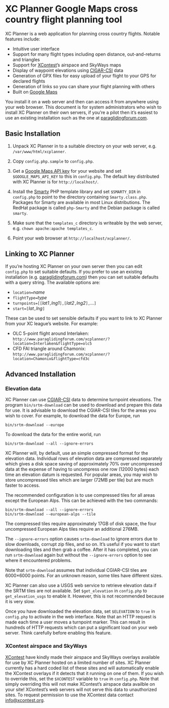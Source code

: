 XC Planner Google Maps cross country flight planning tool
=========================================================

XC Planner is a web application for planning cross country flights.  Notable features include:

* Intuitive user interface
* Support for many flight types including open distance, out-and-returns and triangles
* Support for [XContest](http://www.xcontest.org/)&rsquo;s airspace and SkyWays maps
* Display of waypoint elevations using [CIGAR-CSI](http://srtm.csi.cgiar.org/) data
* Generation of GPX files for easy upload of your flight to your GPS for declared flights
* Generation of links so you can share your flight planning with others
* Built on [Google Maps](http://maps.google.com)

You install it on a web server and then can access it from anywhere using your web browser.  This document is for system administrators who wish to install XC Planner on their own servers, if you&rsquo;re a pilot then it&rsquo;s easiest to use an existing installation such as the one at [paraglidingforum.com](http://www.paraglidingforum.com/xcplanner/).


Basic Installation
------------------

1. Unpack XC Planner in to a suitable directory on your web server, e.g. `/var/www/html/xcplanner`.

2. Copy `config.php.sample` to `config.php`.

3. Get a [Google Maps API key](http://code.google.com/apis/maps/signup.html) for your website and set `$GOOGLE_MAPS_API_KEY` to this in `config.php`.  The default key distributed with XC Planner is for `http://localhost/`.

4. Install the [Smarty](http://www.smarty.net/) PHP template library and set `$SMARTY_DIR` in `config.php` to point to the directory containing `Smarty.class.php`.  Packages for Smarty are available in most Linux distributions. The RedHat package is called `php-Smarty` and the Debian package is called `smarty`.

5. Make sure that the `templates_c` directory is writeable by the web server, e.g. `chown apache:apache templates_c`.

6. Point your web browser at `http://localhost/xcplanner/`.


Linking to XC Planner
---------------------

If you&rsquo;re hosting XC Planner on your own server then you can edit `config.php` to set suitable defaults.  If you prefer to use an existing installation (e.g. [paraglidingforum.com](http://www.paraglidingforum.com/xcplanner/)) then you can set suitable defaults with a query string.  The available options are:

* `location=`_name_
* `flightType=`_type_
* `turnpoints=[[`_lat1_`,`_lng1_`],[`_lat2_`,`_lng2_`],`...`]`
* `start=[`_lat_`,`_lng_`]`

These can be used to set sensible defaults if you want to link to XC Planner from your XC league&rsquo;s website.  For example:

* OLC 5-point flight around Interlaken: `http://www.paraglidingforum.com/xcplanner/?location=Interlaken&flightType=olc5`
* CFD FAI triangle around Chamonix: `http://www.paraglidingforum.com/xcplanner/?location=Chamonix&flightType=cfd3c`


Advanced Installation
---------------------

### Elevation data ###

XC Planner can use [CGIAR-CSI](http://srtm.csi.cgiar.org/) data to determine turnpoint elevations.  The program `bin/srtm-download` can be used to download and prepare this data for use.  It is advisable to download the CGIAR-CSI tiles for the areas you wish to cover. For example, to download the data for Europe, run

	bin/srtm-download --europe

To download the data for the entire world, run

	bin/srtm-download --all --ignore-errors

XC Planner will, by default, use an simple compressed format for the elevation data.  Individual rows of elevation data are compressed separately which gives a disk space saving of approximately 70% over uncompressed data at the expense of having to uncompress one row (12000 bytes) each time an elevation datum is requested.  For popular areas, you may wish to store uncompressed tiles which are larger (72MB per tile) but are much faster to access.

The recommended configuration is to use compressed tiles for all areas except the European Alps.  This can be achieved with the two commands:

	bin/srtm-download --all --ignore-errors
	bin/srtm-download --european-alps --tile

The compressed tiles require approximately 17GB of disk space, the four uncompressed European Alps tiles require an additional 276MB.

The `--ignore-errors` option causes `srtm-download` to ignore errors due to slow downloads, corrupt zip files, and so on.  It&rsquo;s useful if you want to start downloading tiles and then grab a coffee.  After it has completed, you can run `srtm-download` again but without the `--ignore-errors` option to see where it encountered problems.

Note that `srtm-download` assumes that individual CGIAR-CSI tiles are 6000&times;6000 points.  For an unknown reason, some tiles have different sizes.

XC Planner can also use a USGS web service to retrieve elevation data if the SRTM tiles are not available.  Set `$get_elevation` in `config.php` to `get_elevation_usgs` to enable it.  However, this is not recommended because it is very slow.

Once you have downloaded the elevation data, set `$ELEVATION` to `true` in `config.php` to activate in the web interface.  Note that an HTTP request is made each time a user moves a turnpoint marker.  This can result in hundreds of HTTP requests which can put a significant load on your web server.  Think carefully before enabling this feature.

### XContest airspace and SkyWays ###

[XContest](http://www.xcontest.org/) have kindly made their airspace and SkyWays overlays available for use by XC Planner hosted on a limited number of sites.  XC Planner currently has a hard coded list of these sites and will automatically enable the XContest overlays if it detects that it running on one of them.  If you wish to override this, set the `$XCONTEST` variable to `true` in `config.php`.  Note that simply overriding this will not make XContest&rsquo;s airspace data availble on your site!  XContest&rsquo;s web servers will not serve this data to unauthorized sites. To request permission to use the XContest data contact [info@xcontest.org](mailto:info@xcontest.org).
